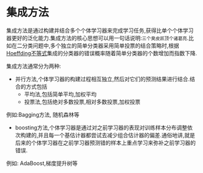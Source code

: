 # 集成方法

集成方法是通过构建并结合多个个体学习器来完成学习任务,获得比单个个体学习器更好的泛化能力.集成方法的核心思想可以用一句话说明:`三个臭皮匠顶个诸葛亮`.比如在二分类问题中,多个独立的简单分类器采用简单投票的结合策略时,根据[Hoeffding不等式](https://en.wikipedia.org/wiki/Hoeffding%27s_inequality)集成的分类器的错误概率随着简单分类器的个数增加而指数下降.

集成方法通常分为两种:

+ 并行方法,个体学习器的构建过程相互独立,然后对它们的预测结果进行结合.结合的方式包括
    - 平均法,包括简单平均,加权平均
    - 投票法,包括绝对多数投票,相对多数投票,加权投票

例如:Bagging方法, 随机森林等

+ boosting方法,个体学习器是通过对之前学习器的表现对训练样本分布调整依次构建的,并且每一个基估计器都尝试去减少组合估计器的偏差.通俗地讲,就是后来的个体学习器在之前学习器预测错的样本上重点学习来弥补之前学习器的错误.

例如: AdaBoost,梯度提升树等